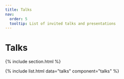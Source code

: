 ```yaml
---
title: Talks
nav:
  order: 5
  tooltip: List of invited talks and presentations
---
```



# Talks

<!--> 
<div id="map"></div>
  <script src="https://unpkg.com/leaflet@1.9.4/dist/leaflet.js"
    integrity="sha256-20nQCchB9co0qIjJZRGuk2/Z9VM+kNiyxNV1lvTlZBo="
    crossorigin=""></script>

  <script>
      // Initialize the map
      var map = L.map('map').setView([51.505, -0.09], 13);

      // Add OpenStreetMap tile layer
      L.tileLayer('https://{s}.tile.openstreetmap.org/{z}/{x}/{y}.png', {
          attribution: '&copy; <a href="https://www.openstreetmap.org/copyright">OpenStreetMap</a> contributors'
      }).addTo(map);

      // Add a marker at a specific location
      var marker = L.marker([51.5, -0.09]).addTo(map);

      // Add a popup to the marker
      marker.bindPopup("<b>Hello world!</b><br>I am a popup.").openPopup();
  </script>
</!--> 



{% include section.html %}

{% include list.html data="talks" component="talks" %}
